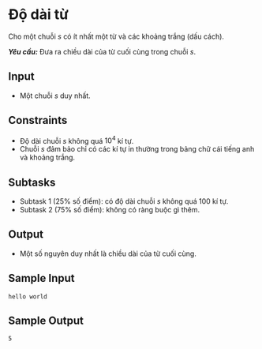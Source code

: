 # Độ dài từ

Cho một chuỗi $s$ có ít nhất một từ và các khoảng trắng (dấu cách).

***Yêu cầu:*** Đưa ra chiều dài của từ cuối cùng trong chuỗi $s$.

## Input

- Một chuỗi $s$ duy nhất.

## Constraints

- Độ dài chuỗi $s$ không quá $10^4$ kí tự.
- Chuỗi $s$ đảm bảo chỉ có các kí tự in thường trong bảng chữ cái tiếng anh và khoảng trắng.

## Subtasks

- Subtask $1$ ($25\%$ số điểm): có độ dài chuỗi $s$ không quá $100$ kí tự.
- Subtask $2$ ($75\%$ số điểm): không có ràng buộc gì thêm.

## Output

- Một số nguyên duy nhất là chiều dài của từ cuối cùng.

## Sample Input

```
hello world
```

## Sample Output

```
5
```
